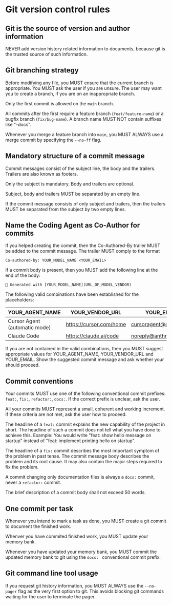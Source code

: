 # Git version control rules

## Git is the source of version and author information

NEVER add version history related information to documents, because git is the trusted source of such information.

## Git branching strategy

Before modifying any file, you MUST ensure that the current branch is appropriate. You MUST ask the user if you are unsure. The user may want you to create a branch, if you are on an inappropriate branch.

Only the first commit is allowed on the `main` branch.

All commits after the first require a feature branch (`feat/feature-name`) or a bugfix branch (`fix/bug-name`). A branch name MUST NOT contain suffixes like "-docs".

Whenever you merge a feature branch into `main`, you MUST ALWAYS use a merge commit by specifying the `--no-ff` flag.

## Mandatory structure of a commit message

Commit messages consist of the subject line, the body and the trailers. Trailers are also known as footers.

Only the subject is mandatory. Body and trailers are optional.

Subject, body and trailers MUST be separated by an empty line.

If the commit message consists of only subject and trailers, then the trailers MUST be separated from the subject by two empty lines.

## Name the Coding Agent as Co-Author for commits

If you helped creating the commit, then the Co-Authored-By trailer MUST be added to the commit message. The trailer MUST comply to the format

```text
Co-authored-by: YOUR_MODEL_NAME <YOUR_EMAIL>
```

If a commit body is present, then you MUST add the following line at the end of the body:

```text
🤖 Generated with [YOUR_MODEL_NAME](URL_OF_MODEL_VENDOR)
```

The following valid combinations have been established for the placeholders:

| YOUR_AGENT_NAME | YOUR_VENDOR_URL | YOUR_EMAIL |
| --- | --- | --- |
| Cursor Agent (automatic mode) | https://cursor.com/home | cursoragent@cursor.com |
| Claude Code | https://claude.ai/code | noreply@anthropic.com |

If you are not contained in the valid combinations, then you MUST suggest appropriate values for YOUR_AGENT_NAME, YOUR_VENDOR_URL and YOUR_EMAIL. Show the suggested commit message and ask whether your should proceed.

## Commit conventions

Your commits MUST use one of the following conventional commit prefixes: `feat:`, `fix:`, `refactor:`, `docs:`. If the correct prefix is unclear, ask the user.

All your commits MUST represent a small, coherent and working increment. If these criteria are not met, ask the user how to proceed.

The headline of a `feat:` commit explains the new capability of the project in short. The headline of such a commit does not tell what you have done to achieve this. Example: You would write "feat: show hello message on startup" instead of "feat: implement printing hello on startup".

The headline of a `fix:` commit describes the most important symptom of the problem in past tense. The commit message body describes the problem and its root cause. It may also contain the major steps required to fix the problem.

A commit changing only documentation files is always a `docs:` commit, never a `refactor:` commit.

The brief description of a commit body shall not exceed 50 words.

## One commit per task

Whenever you intend to mark a task as done, you MUST create a git commit to document the finished work.

Whenver you have commited finished work, you MUST update your memory bank.

Whenever you have updated your memory bank, you MUST commit the updated memory bank to git using the `docs: ` conventional commit prefix.

## Git command line tool usage

If you request git history information, you MUST ALWAYS use the `--no-pager` flag as the very first option to git. This avoids blocking git commands waiting for the user to terminate the pager.
